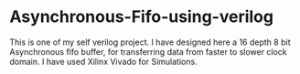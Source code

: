 # Asynchronous-Fifo-using-verilog
This is one of my self verilog project. I have designed here a 16 depth 8 bit Asynchronous fifo buffer, for transferring data from faster to slower clock domain. I have used Xilinx Vivado  for Simulations. 
